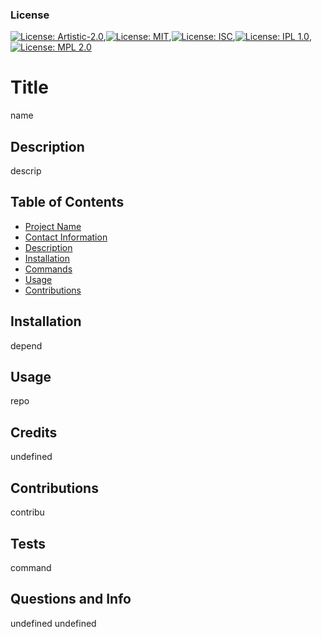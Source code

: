 
  ### License
   [![License: Artistic-2.0](https://img.shields.io/badge/License-Artistic%202.0-0298c3.svg)](https://opensource.org/licenses/Artistic-2.0),[![License: MIT](https://img.shields.io/badge/License-MIT-yellow.svg)](https://opensource.org/licenses/MIT),[![License: ISC](https://img.shields.io/badge/License-ISC-blue.svg)](https://opensource.org/licenses/ISC),[![License: IPL 1.0](https://img.shields.io/badge/License-IPL%201.0-blue.svg)](https://opensource.org/licenses/IPL-1.0),[![License: MPL 2.0](https://img.shields.io/badge/License-MPL%202.0-brightgreen.svg)](https://opensource.org/licenses/MPL-2.0)

  # Title
   name

  ## Description
   descrip

  ## Table of Contents
   * [Project Name](#username)
   * [Contact Information](#email)
   * [Description](#description)
   * [Installation](#dependencies)
   * [Commands](#test)
   * [Usage](#usingRepo)
   * [Contributions](#contributions)

  ## Installation
   depend

  ## Usage
   repo

  ## Credits
  undefined

  ## Contributions
  contribu

  ## Tests
  command
  
  ## Questions and Info
  undefined
  undefined
